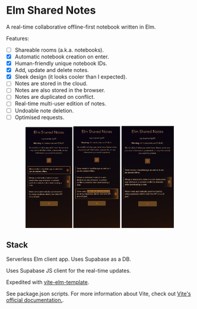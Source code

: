# Elm Shared Notes

A real-time collaborative offline-first notebook written in Elm.

Features:

- [ ] Shareable rooms (a.k.a. notebooks).
- [x] Automatic notebook creation on enter.
- [x] Human-friendly unique notebook IDs.
- [x] Add, update and delete notes.
- [x] Sleek design (it looks cooler than I expected).
- [ ] Notes are stored in the cloud.
- [ ] Notes are also stored in the browser.
- [ ] Notes are duplicated on conflict.
- [ ] Real-time multi-user edition of notes.
- [ ] Undoable note deletion.
- [ ] Optimised requests.

<p align="center">
  <img width="25%" src="./readme/screenshot1.png" alt="screenshot with notes states" />
  <img width="25%" src="./readme/screenshot2.png" alt="screenshot with selected text" />
  <img width="28%" src="./readme/screenshot3.png" alt="screenshot with text overlapping gradient" />
</p>


## Stack

Serverless Elm client app. Uses Supabase as a DB.

Uses Supabase JS client for the real-time updates.

Expedited with [vite-elm-template](https://github.com/lindsaykwardell/vite-elm-template).

See package.json scripts. For more information about Vite, check out [Vite's official documentation.](https://vitejs.dev/).
